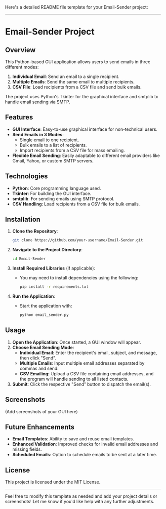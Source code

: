 Here's a detailed README file template for your Email-Sender project:

---

# Email-Sender Project

## Overview
This Python-based GUI application allows users to send emails in three different modes:
1. **Individual Email**: Send an email to a single recipient.
2. **Multiple Emails**: Send the same email to multiple recipients.
3. **CSV File**: Load recipients from a CSV file and send bulk emails.

The project uses Python's Tkinter for the graphical interface and smtplib to handle email sending via SMTP. 

## Features
- **GUI Interface**: Easy-to-use graphical interface for non-technical users.
- **Send Emails in 3 Modes**:
  - Single email to one recipient.
  - Bulk emails to a list of recipients.
  - Import recipients from a CSV file for mass emailing.
- **Flexible Email Sending**: Easily adaptable to different email providers like Gmail, Yahoo, or custom SMTP servers.

## Technologies
- **Python**: Core programming language used.
- **Tkinter**: For building the GUI interface.
- **smtplib**: For sending emails using SMTP protocol.
- **CSV Handling**: Load recipients from a CSV file for bulk emails.

## Installation

1. **Clone the Repository**:
   ```bash
   git clone https://github.com/your-username/Email-Sender.git
   ```
   
2. **Navigate to the Project Directory**:
   ```bash
   cd Email-Sender
   ```

3. **Install Required Libraries** (if applicable):
   - You may need to install dependencies using the following:
     ```bash
     pip install -r requirements.txt
     ```

4. **Run the Application**:
   - Start the application with:
     ```bash
     python email_sender.py
     ```

## Usage
1. **Open the Application**: Once started, a GUI window will appear.
2. **Choose Email Sending Mode**:
   - **Individual Email**: Enter the recipient's email, subject, and message, then click "Send".
   - **Multiple Emails**: Input multiple email addresses separated by commas and send.
   - **CSV Emailing**: Upload a CSV file containing email addresses, and the program will handle sending to all listed contacts.
3. **Submit**: Click the respective "Send" button to dispatch the email(s).

## Screenshots
(Add screenshots of your GUI here)

## Future Enhancements
- **Email Templates**: Ability to save and reuse email templates.
- **Enhanced Validation**: Improved checks for invalid email addresses and missing fields.
- **Scheduled Emails**: Option to schedule emails to be sent at a later time.

## License
This project is licensed under the MIT License.

---

Feel free to modify this template as needed and add your project details or screenshots! Let me know if you'd like help with any further adjustments.
